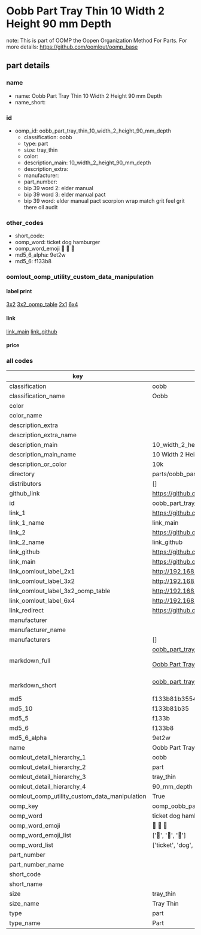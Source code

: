 # Oobb Part Tray Thin 10 Width 2 Height 90 mm Depth  

note: This is part of OOMP the Oopen Organization Method For Parts. For more details: https://github.com/oomlout/oomp_base

##  part details
  







### name
* name: Oobb Part Tray Thin 10 Width 2 Height 90 mm Depth
* name_short: 
### id
* oomp_id: oobb_part_tray_thin_10_width_2_height_90_mm_depth
  * classification: oobb
  * type: part
  * size: tray_thin
  * color: 
  * description_main: 10_width_2_height_90_mm_depth
  * description_extra: 
  * manufacturer: 
  * part_number: 
  * bip 39 word 2: elder manual
  * bip 39 word 3: elder manual pact
  * bip 39 word: elder manual pact scorpion wrap match grit feel grit there oil audit

### other_codes
* short_code: 
* oomp_word: ticket dog hamburger
* oomp_word_emoji :ticket: :dog: :hamburger:
* md5_6_alpha: 9et2w
* md5_6: f133b8






### oomlout_oomp_utility_custom_data_manipulation
#### label print
[3x2](http://192.168.1.245:1112/?label=oomp%209et2w)
[3x2_oomp_table](http://192.168.1.108:1112/?label=oomp%209et2w)
[2x1](http://192.168.1.242:1112/?label=oomp%209et2w)
[6x4](http://192.168.1.55:1112/?label=oomp%209et2w)    

#### link

[link_main](https://github.com/oomlout/oomlout_oomp_version_1_messy/tree/main/parts/oobb_part_tray_thin_10_width_2_height_90_mm_depth) [link_github](https://github.com/oomlout/oomlout_oomp_version_1_messy/tree/main/parts/oobb_part_tray_thin_10_width_2_height_90_mm_depth)                             

#### price







### all codes 
| key | value |  
| --- | --- |  
| classification | oobb |  
| classification_name | Oobb |  
| color |  |  
| color_name |  |  
| description_extra |  |  
| description_extra_name |  |  
| description_main | 10_width_2_height_90_mm_depth |  
| description_main_name | 10 Width 2 Height 90 mm Depth |  
| description_or_color | 10k |  
| directory | parts/oobb_part_tray_thin_10_width_2_height_90_mm_depth |  
| distributors | [] |  
| github_link | https://github.com/oomlout/oomlout_oomp_part_src/tree/main/parts/oobb_part_tray_thin_10_width_2_height_90_mm_depth |  
| id | oobb_part_tray_thin_10_width_2_height_90_mm_depth |  
| link_1 | https://github.com/oomlout/oomlout_oomp_version_1_messy/tree/main/parts/oobb_part_tray_thin_10_width_2_height_90_mm_depth |  
| link_1_name | link_main |  
| link_2 | https://github.com/oomlout/oomlout_oomp_version_1_messy/tree/main/parts/oobb_part_tray_thin_10_width_2_height_90_mm_depth |  
| link_2_name | link_github |  
| link_github | https://github.com/oomlout/oomlout_oomp_version_1_messy/tree/main/parts/oobb_part_tray_thin_10_width_2_height_90_mm_depth |  
| link_main | https://github.com/oomlout/oomlout_oomp_version_1_messy/tree/main/parts/oobb_part_tray_thin_10_width_2_height_90_mm_depth |  
| link_oomlout_label_2x1 | http://192.168.1.242:1112/?label=oomp%209et2w |  
| link_oomlout_label_3x2 | http://192.168.1.245:1112/?label=oomp%209et2w |  
| link_oomlout_label_3x2_oomp_table | http://192.168.1.108:1112/?label=oomp%209et2w |  
| link_oomlout_label_6x4 | http://192.168.1.55:1112/?label=oomp%209et2w |  
| link_redirect | https://github.com/oomlout/oomlout_oomp_version_1_messy/tree/main/parts/oobb_part_tray_thin_10_width_2_height_90_mm_depth |  
| manufacturer |  |  
| manufacturer_name |  |  
| manufacturers | [] |  
| markdown_full | [oobb_part_tray_thin_10_width_2_height_90_mm_depth](none)<br>[](none)<br>[Oobb Part Tray Thin 10 Width 2 Height 90 Mm Depth](none)<br><br> |  
| markdown_short | [oobb_part_tray_thin_10_width_2_height_90_mm_depth](none)<br><br> |  
| md5 | f133b81b3554ccd6237f0c133d61da3a |  
| md5_10 | f133b81b35 |  
| md5_5 | f133b |  
| md5_6 | f133b8 |  
| md5_6_alpha | 9et2w |  
| name | Oobb Part Tray Thin 10 Width 2 Height 90 mm Depth |  
| oomlout_detail_hierarchy_1 | oobb |  
| oomlout_detail_hierarchy_2 | part |  
| oomlout_detail_hierarchy_3 | tray_thin |  
| oomlout_detail_hierarchy_4 | 90_mm_depth |  
| oomlout_oomp_utility_custom_data_manipulation | True |  
| oomp_key | oomp_oobb_part_tray_thin_10_width_2_height_90_mm_depth |  
| oomp_word | ticket dog hamburger |  
| oomp_word_emoji | :ticket: :dog: :hamburger: |  
| oomp_word_emoji_list | [':ticket:', ':dog:', ':hamburger:'] |  
| oomp_word_list | ['ticket', 'dog', 'hamburger'] |  
| part_number |  |  
| part_number_name |  |  
| short_code |  |  
| short_name |  |  
| size | tray_thin |  
| size_name | Tray Thin |  
| type | part |  
| type_name | Part |  
